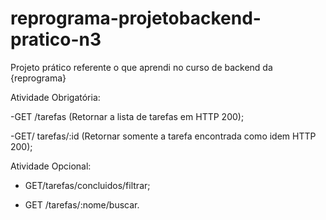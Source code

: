 # reprograma-projetobackend-pratico-n3
Projeto prático referente o que aprendi no curso de backend da {reprograma}

Atividade Obrigatória:

-GET /tarefas (Retornar a lista de tarefas em HTTP 200);

-GET/ tarefas/:id (Retornar somente a tarefa encontrada como idem HTTP 200);

Atividade Opcional:

- GET/tarefas/concluidos/filtrar;

- GET /tarefas/:nome/buscar.
